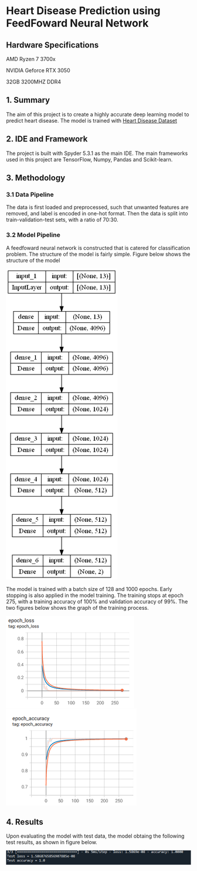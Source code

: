 # Heart Disease Prediction using FeedFoward Neural Network

## Hardware Specifications
AMD Ryzen 7 3700x

NVIDIA Geforce RTX 3050

32GB 3200MHZ DDR4

## 1. Summary
The aim of this project is to create a highly accurate deep learning model to predict heart disease. The model is trained with [Heart Disease Dataset](https://www.kaggle.com/datasets/johnsmith88/heart-disease-dataset)

## 2. IDE and Framework
The project is built with Spyder 5.3.1 as the main IDE. The main frameworks used in this project are TensorFlow, Numpy, Pandas and Scikit-learn.

## 3. Methodology

### 3.1 Data Pipeline
The data is first loaded and preprocessed, such that unwanted features are removed, and label is encoded in one-hot format. Then the data is split into train-validation-test sets, with a ratio of 70:30.

### 3.2 Model Pipeline
A feedfoward neural network is constructed that is catered for classification problem. The structure of the model is fairly simple. Figure below shows the structure of the model

![Model](img/model.png)

The model is trained with a batch size of 128 and 1000 epochs. Early stopping is also applied in the model training. The training stops at epoch 275, with a training accuracy of 100% and validation accuracy of 99%. The two figures below shows the graph of the training process.

![Loss graph](img/loss.PNG) ![Accuracy graph](img/accuracy.PNG)

## 4. Results
Upon evaluating the model with test data, the model obtaing the following test results, as shown in  figure below.

![Test Result](img/test_result.PNG)
